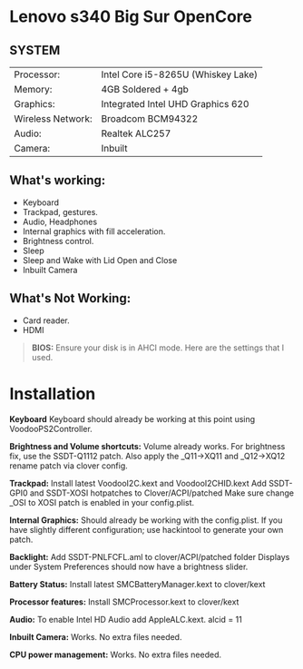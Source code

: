 # Lenovo s340 Big Sur OpenCore 

## SYSTEM

|||
|----------------|------------------------------------------------------------|
|Processor:| Intel Core  i5-8265U (Whiskey Lake) |
|Memory:          |4GB Soldered + 4gb  |         
|Graphics:         |Integrated Intel UHD Graphics 620|
|Wireless Network:          |Broadcom BCM94322|
|Audio:        |Realtek ALC257 |
|Camera:          |Inbuilt|

## What's working:
- Keyboard
- Trackpad, gestures.
- Audio, Headphones
- Internal graphics with fill acceleration.
- Brightness control.
- Sleep
- Sleep and Wake with Lid Open and Close
- Inbuilt Camera

## What's Not Working:
- Card reader.
- HDMI


> **BIOS:**
Ensure your disk is in AHCI mode. Here are the settings that I used.


# Installation

**Keyboard**
Keyboard should already be working at this point using VoodooPS2Controller.

**Brightness and Volume shortcuts:**
Volume already works. For brightness fix, use the SSDT-Q1112 patch.
Also apply the _Q11->XQ11 and _Q12->XQ12 rename patch via clover config.

**Trackpad:**
Install latest VoodooI2C.kext and VoodooI2CHID.kext
Add SSDT-GPI0 and SSDT-XOSI hotpatches to Clover/ACPI/patched
Make sure change _OSI to XOSI patch is enabled in your config.plist.

**Internal Graphics:**
Should already be working with the config.plist. If you have slightly different configuration; use hackintool to generate your own patch.

**Backlight:**
Add SSDT-PNLFCFL.aml to clover/ACPI/patched folder
Displays under System Preferences should now have a brightness slider.

**Battery Status:**
Install latest SMCBatteryManager.kext to clover/kext

**Processor features:**
Install SMCProcessor.kext to clover/kext

**Audio:**
To enable Intel HD Audio add AppleALC.kext.
alcid = 11

**Inbuilt Camera:**
Works. No extra files needed.

**CPU power management:**
Works. No extra files needed.
